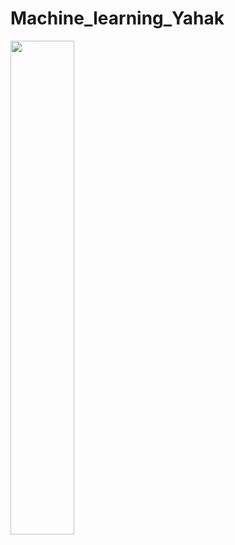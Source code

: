 # Machine_learning_Yahak

<img src = "https://user-images.githubusercontent.com/59350891/104199344-a9627280-546a-11eb-8bec-5a7e3dc30c66.png" width = 45%>
